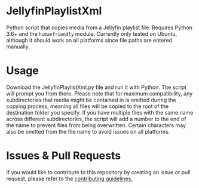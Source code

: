 # JellyfinPlaylistXml
 Python script that copies media from a Jellyfin playlist file. Requires Python 3.6+ and the `humanfriendly` module. Currently only tested on Ubuntu, although it should work on all platforms since file paths are entered manually.

# Usage
 Download the JellyfinPlaylistXml.py file and run it with Python. The script will prompt you from there. Please note that for maximum compatibility, any subdirectories that media might be contained in is omitted during the copying process, meaning all files will be copied to the root of the destination folder you specify. If you have multiple files with the same name across different subdirectories, the script will add a number to the end of the name to prevent files from being overwritten. Certain characters may also be omitted from the file name to avoid issues on all platforms.

# Issues & Pull Requests
 If you would like to contribute to this repository by creating an issue or pull request, please refer to the [contributing guidelines.](https://lambdagaming.github.io/contributing.html)

